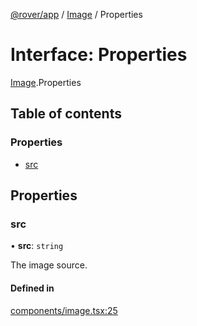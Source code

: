 [@rover/app](../README.md) / [Image](../modules/Image.md) / Properties

# Interface: Properties

[Image](../modules/Image.md).Properties

## Table of contents

### Properties

- [src](Image.Properties.md#src)

## Properties

### src

• **src**: `string`

The image source.

#### Defined in

[components/image.tsx:25](https://github.com/kasperisager/rover/blob/dc1c8cc/app/components/image.tsx#L25)
